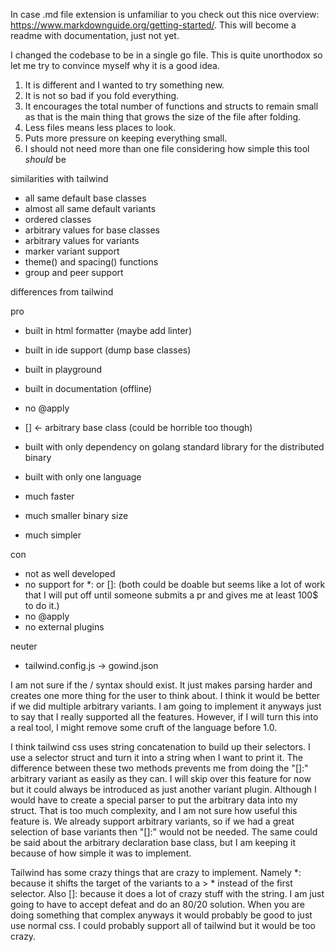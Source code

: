 In case .md file extension is unfamiliar to you check out this nice overview: https://www.markdownguide.org/getting-started/.
This will become a readme with documentation, just not yet.

I changed the codebase to be in a single go file.
This is quite unorthodox so let me try to convince myself why it is a good idea.
1. It is different and I wanted to try something new.
2. It is not so bad if you fold everything.
3. It encourages the total number of functions and structs to remain small as that is the main thing that grows the size of the file after folding.
4. Less files means less places to look.
5. Puts more pressure on keeping everything small.
6. I should not need more than one file considering how simple this tool _should_ be


similarities with tailwind
- all same default base classes
- almost all same default variants
- ordered classes
- arbitrary values for base classes
- arbitrary values for variants
- marker variant support
- theme() and spacing() functions
- group and peer support

differences from tailwind

pro
- built in html formatter (maybe add linter)
- built in ide support (dump base classes)
- built in playground
- built in documentation (offline)
- no @apply
- [] <- arbitrary base class (could be horrible too though)

- built with only dependency on golang standard library for the distributed binary
- built with only one language
- much faster
- much smaller binary size
- much simpler

con
- not as well developed
- no support for *: or []: (both could be doable but seems like a lot of work that I will put off until someone submits a pr and gives me at least 100$ to do it.)
- no @apply
- no external plugins

neuter
- tailwind.config.js -> gowind.json


I am not sure if the / syntax should exist.
It just makes parsing harder and creates one more thing for the user to think about.
I think it would be better if we did multiple arbitrary variants.
I am going to implement it anyways just to say that I really supported all the features.
However, if I will turn this into a real tool, I might remove some cruft of the language before 1.0.

I think tailwind css uses string concatenation to build up their selectors.
I use a selector struct and turn it into a string when I want to print it.
The difference between these two methods prevents me from doing the "[]:" arbitrary variant as easily as they can.
I will skip over this feature for now but it could always be introduced as just another variant plugin.
Although I would have to create a special parser to put the arbitrary data into my struct.
That is too much complexity, and I am not sure how useful this feature is.
We already support arbitrary variants, so if we had a great selection of base variants then "[]:" would not be needed.
The same could be said about the arbitrary declaration base class, but I am keeping it because of how simple it was to implement.

Tailwind has some crazy things that are crazy to implement.
Namely *: because it shifts the target of the variants to a > * instead of the first selector.
Also []: because it does a lot of crazy stuff with the string.
I am just going to have to accept defeat and do an 80/20 solution.
When you are doing something that complex anyways it would probably be good to just use normal css.
I could probably support all of tailwind but it would be too crazy.
